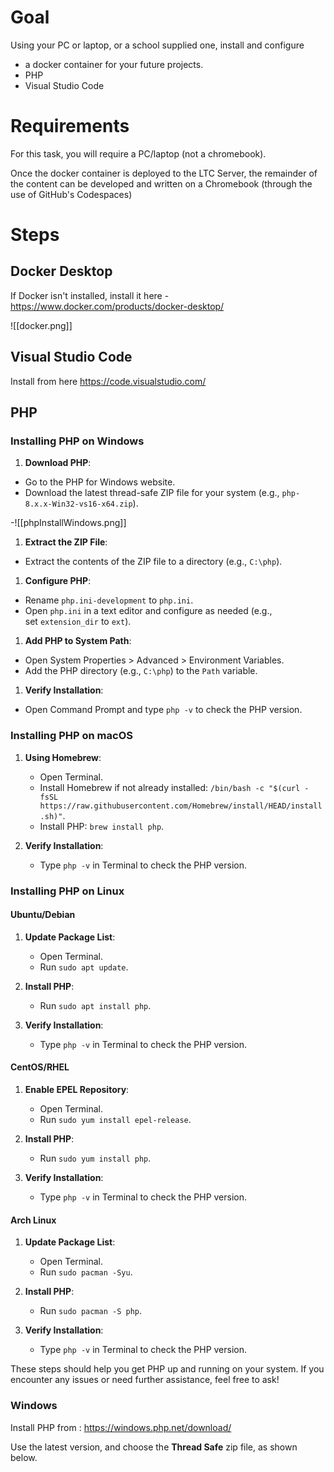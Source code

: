 # Goal
Using your PC or laptop, or a school supplied one, install and configure
- a docker container for your future projects.
- PHP
- Visual Studio Code


# Requirements

For this task, you will require a PC/laptop (not a chromebook).

Once the docker container is deployed to the LTC Server, the remainder of the content can be developed and written on a Chromebook (through the use of GitHub's Codespaces)

# Steps

## Docker Desktop

If Docker isn't installed, install it here - https://www.docker.com/products/docker-desktop/

![[docker.png]]

## Visual Studio Code

Install from here
https://code.visualstudio.com/

## PHP

###  Installing PHP on Windows

1. **Download PHP**:

- Go to the PHP for Windows website.
- Download the latest thread-safe ZIP file for your system (e.g., `php-8.x.x-Win32-vs16-x64.zip`).

-![[phpInstallWindows.png]]
1. **Extract the ZIP File**:

- Extract the contents of the ZIP file to a directory (e.g., `C:\php`).

1. **Configure PHP**:

- Rename `php.ini-development` to `php.ini`.
- Open `php.ini` in a text editor and configure as needed (e.g., set `extension_dir` to `ext`).

1. **Add PHP to System Path**:

- Open System Properties > Advanced > Environment Variables.
- Add the PHP directory (e.g., `C:\php`) to the `Path` variable.

1. **Verify Installation**:

- Open Command Prompt and type `php -v` to check the PHP version.

### Installing PHP on macOS

1. **Using Homebrew**:
    
    - Open Terminal.
    - Install Homebrew if not already installed: `/bin/bash -c "$(curl -fsSL https://raw.githubusercontent.com/Homebrew/install/HEAD/install.sh)"`.
    - Install PHP: `brew install php`.
2. **Verify Installation**:
    
    - Type `php -v` in Terminal to check the PHP version.

### Installing PHP on Linux

#### Ubuntu/Debian

1. **Update Package List**:
    
    - Open Terminal.
    - Run `sudo apt update`.
2. **Install PHP**:
    
    - Run `sudo apt install php`.
3. **Verify Installation**:
    
    - Type `php -v` in Terminal to check the PHP version.

#### CentOS/RHEL

1. **Enable EPEL Repository**:
    
    - Open Terminal.
    - Run `sudo yum install epel-release`.
2. **Install PHP**:
    
    - Run `sudo yum install php`.
3. **Verify Installation**:
    
    - Type `php -v` in Terminal to check the PHP version.

#### Arch Linux

1. **Update Package List**:
    
    - Open Terminal.
    - Run `sudo pacman -Syu`.
2. **Install PHP**:
    
    - Run `sudo pacman -S php`.
3. **Verify Installation**:
    
    - Type `php -v` in Terminal to check the PHP version.

These steps should help you get PHP up and running on your system. If you encounter any issues or need further assistance, feel free to ask!

### Windows

Install PHP from : https://windows.php.net/download/

Use the latest version, and choose the **Thread Safe** zip file, as shown below.


